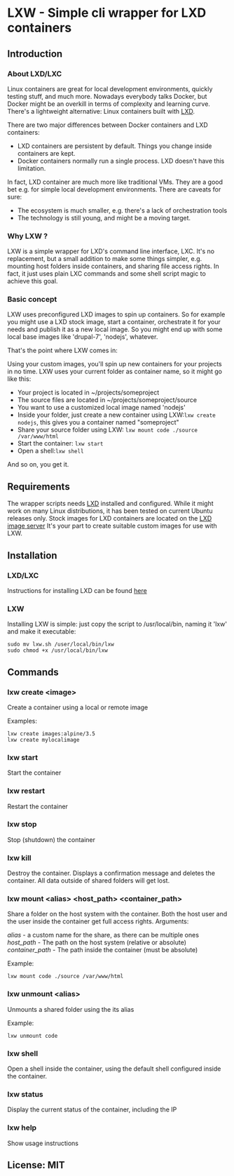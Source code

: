 # LXW - Simple cli wrapper for LXD containers

## Introduction

### About LXD/LXC
Linux containers are great for local development environments, quickly testing stuff, and much more.
Nowadays everybody talks Docker, but Docker might be an overkill in terms of complexity and learning curve.
There's a lightweight alternative: Linux containers built with [LXD](https://linuxcontainers.org/lxd).

There are two major differences between Docker containers and LXD containers:

* LXD containers are persistent by default. Things you change inside containers are kept.
* Docker containers normally run a single process. LXD doesn't have this limitation.

In fact, LXD container are much more like traditional VMs. They are a good bet e.g. for simple
local development environments. There are caveats for sure:

* The ecosystem is much smaller, e.g. there's a lack of orchestration tools
* The technology is still young, and might be a moving target. 

### Why LXW ?
LXW is a simple wrapper for LXD's command line interface, LXC. It's no replacement, but a small addition
to make some things simpler, e.g. mounting host folders inside containers, and sharing file access rights.
In fact, it just uses plain LXC commands and some shell script magic to achieve this goal.

### Basic concept
LXW uses preconfigured LXD images to spin up containers. So for example you might use a LXD stock image,
start a container, orchestrate it for your needs and publish it as a new local image. So you might end up
with some local base images like 'drupal-7', 'nodejs', whatever.

That's the point where LXW comes in:

Using your custom images, you'll spin up new containers for your projects in no time. LXW uses your current
folder as container name, so it might go like this:

* Your project is located in ~/projects/someproject
* The source files are located in ~/projects/someproject/source
* You want to use a customized local image named 'nodejs' 
* Inside your folder, just create a new container using LXW:`lxw create nodejs`, this
gives you a container named "someproject"
* Share your source folder using LXW: `lxw mount code ./source /var/www/html`
* Start the container: `lxw start`
* Open a shell:`lxw shell`

And so on, you get it.

## Requirements
The wrapper scripts needs [LXD](https://linuxcontainers.org/lxd) installed and configured.
While it might work on many Linux distributions, it has been tested on current Ubuntu releases only.
Stock images for LXD containers are located on the [LXD image server](https://us.images.linuxcontainers.org/)
It's your part to create suitable custom images for use with LXW.

## Installation

### LXD/LXC
Instructions for installing LXD can be found [here](https://linuxcontainers.org/lxd/getting-started-cli/)

### LXW
Installing LXW is simple: just copy the script to /usr/local/bin, naming it 'lxw' and make it executable:

```
sudo mv lxw.sh /user/local/bin/lxw
sudo chmod +x /usr/local/bin/lxw
```

## Commands

### lxw create \<image>
Create a container using a local or remote image

Examples:

```
lxw create images:alpine/3.5
lxw create mylocalimage
```

### lxw start
Start the container

### lxw restart
Restart the container

### lxw stop
Stop (shutdown) the container

### lxw kill
Destroy the container. Displays a confirmation message and deletes the container. All data outside of shared folders will get lost.  

### lxw mount \<alias> \<host_path> \<container_path>
Share a folder on the host system with the container. Both the host user and the user inside the container get full access rights. Arguments:

*alias* - a custom name for the share, as there can be multiple ones
*host_path* - The path on the host system (relative or absolute)
*container_path* - The path inside the container (must be absolute)

Example:

```
lxw mount code ./source /var/www/html
```

### lxw unmount \<alias>

Unmounts a shared folder using the its alias

Example:

```
lxw unmount code
```

### lxw shell
Open a shell inside the container, using the default shell configured inside the container.

### lxw status
Display the current status of the container, including the IP

### lxw help
Show usage instructions

## License: MIT
